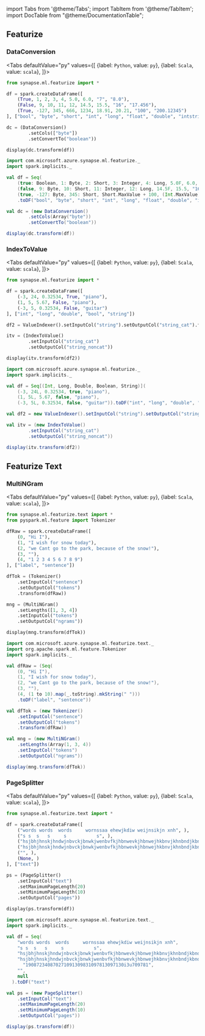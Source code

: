 import Tabs from '@theme/Tabs';
import TabItem from '@theme/TabItem';
import DocTable from "@theme/DocumentationTable";

<!-- 
```python
import pyspark
import os
import json
from IPython.display import display

spark = (pyspark.sql.SparkSession.builder.appName("MyApp")
        .config("spark.jars.packages", "com.microsoft.azure:synapseml:0.9.2")
        .config("spark.jars.repositories", "https://mmlspark.azureedge.net/maven")
        .getOrCreate())

def getSecret(secretName):
        get_secret_cmd = 'az keyvault secret show --vault-name mmlspark-build-keys --name {}'.format(secretName)
        value = json.loads(os.popen(get_secret_cmd).read())["value"]
        return value

import synapse.ml
```
-->

## Featurize

### DataConversion

<Tabs
defaultValue="py"
values={[
{label: `Python`, value: `py`},
{label: `Scala`, value: `scala`},
]}>
<TabItem value="py">

<!--pytest-codeblocks:cont-->

```python
from synapse.ml.featurize import *

df = spark.createDataFrame([
    (True, 1, 2, 3, 4, 5.0, 6.0, "7", "8.0"),
    (False, 9, 10, 11, 12, 14.5, 15.5, "16", "17.456"),
    (True, -127, 345, 666, 1234, 18.91, 20.21, "100", "200.12345")
], ["bool", "byte", "short", "int", "long", "float", "double", "intstring", "doublestring"])

dc = (DataConversion()
        .setCols(["byte"])
        .setConvertTo("boolean"))

display(dc.transform(df))
```

</TabItem>
<TabItem value="scala">

```scala
import com.microsoft.azure.synapse.ml.featurize._
import spark.implicits._

val df = Seq(
    (true: Boolean, 1: Byte, 2: Short, 3: Integer, 4: Long, 5.0F, 6.0, "7", "8.0"),
    (false, 9: Byte, 10: Short, 11: Integer, 12: Long, 14.5F, 15.5, "16", "17.456"),
    (true, -127: Byte, 345: Short, Short.MaxValue + 100, (Int.MaxValue).toLong + 100, 18.91F, 20.21, "100", "200.12345"))
    .toDF("bool", "byte", "short", "int", "long", "float", "double", "intstring", "doublestring")

val dc = (new DataConversion()
        .setCols(Array("byte"))
        .setConvertTo("boolean"))

display(dc.transform(df))
```

</TabItem>
</Tabs>

<DocTable className="DataConversion"
py="synapse.ml.featurize.html#module-synapse.ml.featurize.DataConversion"
scala="com/microsoft/azure/synapse/ml/featurize/DataConversion.html"
sourceLink="https://github.com/microsoft/SynapseML/blob/master/core/src/main/scala/com/microsoft/azure/synapse/ml/featurize/DataConversion.scala" />


### IndexToValue

<Tabs
defaultValue="py"
values={[
{label: `Python`, value: `py`},
{label: `Scala`, value: `scala`},
]}>
<TabItem value="py">

<!-- 
```python
import pyspark
import os
import json
from IPython.display import display

spark = (pyspark.sql.SparkSession.builder.appName("MyApp")
        .config("spark.jars.packages", "com.microsoft.azure:synapseml:0.9.2")
        .config("spark.jars.repositories", "https://mmlspark.azureedge.net/maven")
        .getOrCreate())

def getSecret(secretName):
        get_secret_cmd = 'az keyvault secret show --vault-name mmlspark-build-keys --name {}'.format(secretName)
        value = json.loads(os.popen(get_secret_cmd).read())["value"]
        return value

import synapse.ml
```
-->

<!--pytest-codeblocks:cont-->

```python
from synapse.ml.featurize import *

df = spark.createDataFrame([
    (-3, 24, 0.32534, True, "piano"),
    (1, 5, 5.67, False, "piano"),
    (-3, 5, 0.32534, False, "guitar")
], ["int", "long", "double", "bool", "string"])

df2 = ValueIndexer().setInputCol("string").setOutputCol("string_cat").fit(df).transform(df)

itv = (IndexToValue()
        .setInputCol("string_cat")
        .setOutputCol("string_noncat"))

display(itv.transform(df2))
```

</TabItem>
<TabItem value="scala">

```scala
import com.microsoft.azure.synapse.ml.featurize._
import spark.implicits._

val df = Seq[(Int, Long, Double, Boolean, String)](
    (-3, 24L, 0.32534, true, "piano"),
    (1, 5L, 5.67, false, "piano"),
    (-3, 5L, 0.32534, false, "guitar")).toDF("int", "long", "double", "bool", "string")

val df2 = new ValueIndexer().setInputCol("string").setOutputCol("string_cat").fit(df).transform(df)

val itv = (new IndexToValue()
        .setInputCol("string_cat")
        .setOutputCol("string_noncat"))

display(itv.transform(df2))
```

</TabItem>
</Tabs>

<DocTable className="IndexToValue"
py="synapse.ml.featurize.html#module-synapse.ml.featurize.IndexToValue"
scala="com/microsoft/azure/synapse/ml/featurize/IndexToValue.html"
sourceLink="https://github.com/microsoft/SynapseML/blob/master/core/src/main/scala/com/microsoft/azure/synapse/ml/featurize/IndexToValue.scala" />


## Featurize Text

### MultiNGram

<Tabs
defaultValue="py"
values={[
{label: `Python`, value: `py`},
{label: `Scala`, value: `scala`},
]}>
<TabItem value="py">

<!-- 
```python
import pyspark
import os
import json
from IPython.display import display

spark = (pyspark.sql.SparkSession.builder.appName("MyApp")
        .config("spark.jars.packages", "com.microsoft.azure:synapseml:0.9.2")
        .config("spark.jars.repositories", "https://mmlspark.azureedge.net/maven")
        .getOrCreate())

def getSecret(secretName):
        get_secret_cmd = 'az keyvault secret show --vault-name mmlspark-build-keys --name {}'.format(secretName)
        value = json.loads(os.popen(get_secret_cmd).read())["value"]
        return value

import synapse.ml
```
-->

<!--pytest-codeblocks:cont-->

```python
from synapse.ml.featurize.text import *
from pyspark.ml.feature import Tokenizer

dfRaw = spark.createDataFrame([
    (0, "Hi I"),
    (1, "I wish for snow today"),
    (2, "we Cant go to the park, because of the snow!"),
    (3, ""),
    (4, "1 2 3 4 5 6 7 8 9")
], ["label", "sentence"])

dfTok = (Tokenizer()
    .setInputCol("sentence")
    .setOutputCol("tokens")
    .transform(dfRaw))

mng = (MultiNGram()
    .setLengths([1, 3, 4])
    .setInputCol("tokens")
    .setOutputCol("ngrams"))

display(mng.transform(dfTok))
```

</TabItem>
<TabItem value="scala">

```scala
import com.microsoft.azure.synapse.ml.featurize.text._
import org.apache.spark.ml.feature.Tokenizer
import spark.implicits._

val dfRaw = (Seq(
    (0, "Hi I"),
    (1, "I wish for snow today"),
    (2, "we Cant go to the park, because of the snow!"),
    (3, ""),
    (4, (1 to 10).map(_.toString).mkString(" ")))
    .toDF("label", "sentence"))

val dfTok = (new Tokenizer()
    .setInputCol("sentence")
    .setOutputCol("tokens")
    .transform(dfRaw))

val mng = (new MultiNGram()
    .setLengths(Array(1, 3, 4))
    .setInputCol("tokens")
    .setOutputCol("ngrams"))

display(mng.transform(dfTok))
```

</TabItem>
</Tabs>

<DocTable className="MultiNGram"
py="synapse.ml.featurize.text.html#module-synapse.ml.featurize.text.MultiNGram"
scala="com/microsoft/azure/synapse/ml/featurize/text/MultiNGram.html"
sourceLink="https://github.com/microsoft/SynapseML/blob/master/core/src/main/scala/com/microsoft/azure/synapse/ml/featurize/text/MultiNGram.scala" />


### PageSplitter

<Tabs
defaultValue="py"
values={[
{label: `Python`, value: `py`},
{label: `Scala`, value: `scala`},
]}>
<TabItem value="py">

<!-- 
```python
import pyspark
import os
import json
from IPython.display import display

spark = (pyspark.sql.SparkSession.builder.appName("MyApp")
        .config("spark.jars.packages", "com.microsoft.azure:synapseml:0.9.2")
        .config("spark.jars.repositories", "https://mmlspark.azureedge.net/maven")
        .getOrCreate())

def getSecret(secretName):
        get_secret_cmd = 'az keyvault secret show --vault-name mmlspark-build-keys --name {}'.format(secretName)
        value = json.loads(os.popen(get_secret_cmd).read())["value"]
        return value

import synapse.ml
```
-->

<!--pytest-codeblocks:cont-->

```python
from synapse.ml.featurize.text import *

df = spark.createDataFrame([
    ("words words  words     wornssaa ehewjkdiw weijnsikjn xnh", ),
    ("s s  s   s     s           s", ),
    ("hsjbhjhnskjhndwjnbvckjbnwkjwenbvfkjhbnwevkjhbnwejhkbnvjkhnbndjkbnd", ),
    ("hsjbhjhnskjhndwjnbvckjbnwkjwenbvfkjhbnwevkjhbnwejhkbnvjkhnbndjkbnd 190872340870271091309831097813097130i3u709781", ),
    ("", ),
    (None, )
], ["text"])

ps = (PageSplitter()
    .setInputCol("text")
    .setMaximumPageLength(20)
    .setMinimumPageLength(10)
    .setOutputCol("pages"))

display(ps.transform(df))
```

</TabItem>
<TabItem value="scala">

```scala
import com.microsoft.azure.synapse.ml.featurize.text._
import spark.implicits._

val df = Seq(
    "words words  words     wornssaa ehewjkdiw weijnsikjn xnh",
    "s s  s   s     s           s",
    "hsjbhjhnskjhndwjnbvckjbnwkjwenbvfkjhbnwevkjhbnwejhkbnvjkhnbndjkbnd",
    "hsjbhjhnskjhndwjnbvckjbnwkjwenbvfkjhbnwevkjhbnwejhkbnvjkhnbndjkbnd " +
      "190872340870271091309831097813097130i3u709781",
    "",
    null
  ).toDF("text")

val ps = (new PageSplitter()
    .setInputCol("text")
    .setMaximumPageLength(20)
    .setMinimumPageLength(10)
    .setOutputCol("pages"))

display(ps.transform(df))
```

</TabItem>
</Tabs>

<DocTable className="PageSplitter"
py="synapse.ml.featurize.text.html#module-synapse.ml.featurize.text.PageSplitter"
scala="com/microsoft/azure/synapse/ml/featurize/text/PageSplitter.html"
sourceLink="https://github.com/microsoft/SynapseML/blob/master/core/src/main/scala/com/microsoft/azure/synapse/ml/featurize/text/PageSplitter.scala" />


